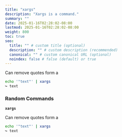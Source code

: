 ```yaml
---
title: "xargs"
description: "Xargs is a command."
summary: ""
date: 2025-01-16T02:28:02-08:00
lastmod: 2025-01-16T02:28:02-08:00
weight: 800
toc: true
seo:
  title: "" # custom title (optional)
  description: "" # custom description (recommended)
  canonical: "" # custom canonical URL (optional)
  noindex: false # false (default) or true
---
```


Can remove quotes form a

```bash
echo '"text"' | xargs
↪ text
```

### Random Commands

**`xargs`**

Can remove quotes form a

```bash
echo '"text"' | xargs
↪ text
```
